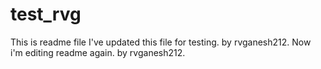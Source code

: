 # test_rvg
This is readme file
I've updated this file for testing. by rvganesh212.
Now i'm editing readme again. by rvganesh212.
